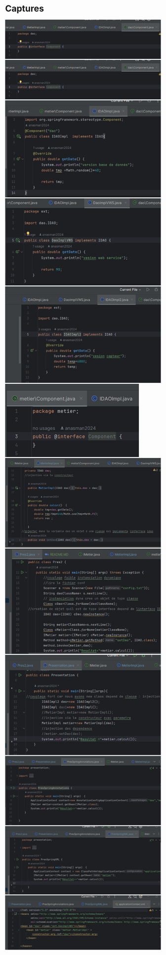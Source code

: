 <h1>Captures</h1>
<img src="capture/img.png">
<img src="capture/img_1.png">
<img src="capture/img_2.png">
<img src="capture/img_3.png">
<img src="capture/img_4.png">
<img src="capture/img_5.png">
<img src="capture/img_6.png">
<img src="capture/img_7.png">
<img src="capture/img_8.png">
<img src="capture/img_9.png">
<img src="capture/img_10.png">
<img src="capture/img_11.png">
